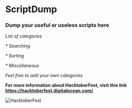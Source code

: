 # ScriptDump

### Dump your useful or useless scripts here

_List of categories_

_* Searching_

_* Sorting_

_* Miscellaneous_

_Feel free to add your own categories_

__For more information about HacktoberFest, visit this link https://hacktoberfest.digitalocean.com/__

![HacktoberFest](https://hacktoberfest.digitalocean.com/assets/HF19_social-744d976f227e4aff6866443abcede8c651b309ec9c7c9f7410f5944f8e1299b9.png)
